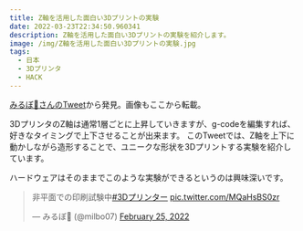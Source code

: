 ```yaml
---
title: Z軸を活用した面白い3Dプリントの実験
date: 2022-03-23T22:34:50.960341
description: Z軸を活用した面白い3Dプリントの実験を紹介します。
image: /img/Z軸を活用した面白い3Dプリントの実験.jpg
tags:
  - 日本
  - 3Dプリンタ
  - HACK
---
```

[みるぼ👀さんのTweet](https://twitter.com/milbo07/status/1497063713198964737)から発見。画像もここから転載。

3DプリンタのZ軸は通常1層ごとに上昇していきますが、g-codeを編集すれば、好きなタイミングで上下させることが出来ます。
このTweetでは、Z軸を上下に動かしながら造形することで、ユニークな形状を3Dプリントする実験を紹介しています。

ハードウェアはそのままでこのような実験ができるというのは興味深いです。

<blockquote class="twitter-tweet"><p lang="ja" dir="ltr">非平面での印刷試験中<a href="https://twitter.com/hashtag/3D%E3%83%97%E3%83%AA%E3%83%B3%E3%82%BF%E3%83%BC?src=hash&amp;ref_src=twsrc%5Etfw">#3Dプリンター</a> <a href="https://t.co/MQaHsBS0zr">pic.twitter.com/MQaHsBS0zr</a></p>&mdash; みるぼ👀 (@milbo07) <a href="https://twitter.com/milbo07/status/1497063713198964737?ref_src=twsrc%5Etfw">February 25, 2022</a></blockquote> <script async src="https://platform.twitter.com/widgets.js" charset="utf-8"></script>

